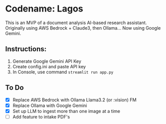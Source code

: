 # Codename: Lagos

This is an MVP of a document analysis AI-based research assistant. Originally using AWS Bedrock + Claude3, then Ollama... Now using Google Gemini.

## Instructions:
1. Generate Google Gemini API Key
2. Create config.ini and paste API key
3. In Console, use command `streamlit run app.py`

## To Do
- [X] Replace AWS Bedrock with Ollama Llama3.2 (or :vision) FM
- [X] Replace Ollama with Google Gemini
- [X] Set up LLM to ingest more than one image at a time
- [ ] Add feature to intake PDF's